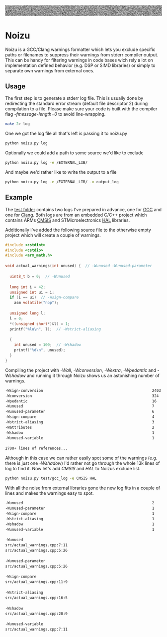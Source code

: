# ![](noise.png)

# Noizu
Noizu is a GCC/Clang warnings formatter which lets you exclude specific paths or filenames to suppress their warnings from stderr compiler output. This can be handy for filtering warnings in code bases wich rely a lot on implementation defined behavior (e.g. DSP or SIMD libraries) or simply to separate own warnings from external ones.

## Usage
The first step is to generate a stderr log file. This is usually done by redirecting the standard error stream (default file descriptor 2) during compilation to a file. Please make sure your code is built with the compiler flag *-fmessage-length=0* to avoid line-wrapping.
```sh
make 2> log
```

One we got the log file all that's left is passing it to noizu.py
```sh
python noizu.py log
```

Optionally we could add a path to some source we'd like to exclude
```sh
python noizu.py log -e /EXTERNAL_LIB/
```

And maybe we'd rather like to write the output to a file
```sh
python noizu.py log -e /EXTERNAL_LIB/ -o output_log
```

## Example
The [test folder](test) contains two logs I've prepared in advance, one for [GCC](test/gcc_log) and one for [Clang](test/clang_log). Both logs are from an embedded C/C++ project which contains ARMs [CMSIS](https://developer.arm.com/embedded/cmsis) and STMicroelectronics [HAL](https://www.st.com/en/embedded-software/stm32cube-mcu-packages.html?querycriteria=productId=LN1897) libraries.

Additionally I've added the following source file to the otherwise empty project which will create a couple of warnings.

```c
#include <cstdint>
#include <cstdio>
#include <arm_math.h>

void actual_warnings(int unused) {  // -Wunused -Wunused-parameter

  uint8_t b = 0;  // -Wunused

  long int i = 42;
  unsigned int ui = i;
  if (i == ui)  // -Wsign-compare
    asm volatile("nop");

  unsigned long l;
  l = 0;
  *((unsigned short*)&l) = 1;
  printf("%lu\n", l);  // -Wstrict-aliasing

  {
    int unused = 100;  // -Wshadow
    printf("%d\n", unused);
  }
}
```

Compiling the project with *-Wall*, *-Wconversion*, *-Wextra*, *-Wpedantic* and *-Wshadow* and running it through Noizu shows us an astonishing number of warnings.
```sh
-Wsign-conversion                                                 2403
-Wconversion                                                      324
-Wpedantic                                                        16
-Wunused                                                          7
-Wunused-parameter                                                6
-Wsign-compare                                                    4
-Wstrict-aliasing                                                 3
-Wattributes                                                      2
-Wshadow                                                          1
-Wunused-variable                                                 1

2700+ lines of references...
```

Although in this case we can rather easily spot some of the warnings (e.g. there is just one *-Wshadow*) I'd rather not go through the whole 13k lines of log to find it. Now let's add *CMSIS* and *HAL* to Noizus exclude list.
```sh
python noizu.py test/gcc_log -e CMSIS HAL
```

With all the noise from external libraries gone the new log fits in a couple of lines and makes the warnings easy to spot.
```sh
-Wunused                                                          2
-Wunused-parameter                                                1
-Wsign-compare                                                    1
-Wstrict-aliasing                                                 1
-Wshadow                                                          1
-Wunused-variable                                                 1

-Wunused
src/actual_warnings.cpp:7:11
src/actual_warnings.cpp:5:26

-Wunused-parameter
src/actual_warnings.cpp:5:26

-Wsign-compare
src/actual_warnings.cpp:11:9

-Wstrict-aliasing
src/actual_warnings.cpp:16:5

-Wshadow
src/actual_warnings.cpp:20:9

-Wunused-variable
src/actual_warnings.cpp:7:11
```
